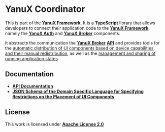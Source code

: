 # YanuX Coordinator
This is part of the [__YanuX Framework__](https://yanux-framework.github.io/). It is a [__TypeScript__](https://www.typescriptlang.org/) library that allows developers to connect their application code to the [__YanuX Framework__](https://yanux-framework.github.io/), namely the [__YanuX Auth__](https://github.com/YanuX-Framework/YanuX-Auth) and [__YanuX Broker__](https://github.com/YanuX-Framework/YanuX-Broker) components.

It abstracts the communication the [__YanuX Broker__](https://github.com/YanuX-Framework/YanuX-Broker) [__API__](https://yanux-framework.github.io/YanuX-Broker/) and provides tools for the [automatic distribution of UI components based on device capabilities](https://yanux-framework.github.io/YanuX-Coordinator/classes/componentsruleengine.html), [and their manual redistribution](https://yanux-framework.github.io/YanuX-Coordinator/classes/componentsdistributionelement.html), as well as the [management and sharing of running application states](https://yanux-framework.github.io/YanuX-Coordinator/classes/resourcemanagementelement.html).

## Documentation
- [__API Documentation__](https://yanux-framework.github.io/YanuX-Coordinator/)
- [__JSON Schema of the Domain Specific Language for Specifying Restrictions on the Placement of UI Components__](extras/components-restriction-language/components-restriction-schema.json)

## License
This work is licensed under [__Apache License 2.0__](LICENSE)